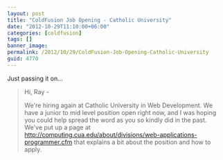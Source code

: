 ```yaml
---
layout: post
title: "ColdFusion Job Opening - Catholic University"
date: "2012-10-29T11:10:00+06:00"
categories: [coldfusion]
tags: []
banner_image: 
permalink: /2012/10/29/ColdFusion-Job-Opening-Catholic-University
guid: 4770
---
```


Just passing it on...

<blockquote>
Hi, Ray -

We're hiring again at Catholic University in Web Development. We have a junior to mid level position open right now, and I was hoping you could help spread the word as you so kindly did in the past.  We've put up a page at <a href="http://computing.cua.edu/about/divisions/web-applications-programmer.cfm">http://computing.cua.edu/about/divisions/web-applications-programmer.cfm</a> that explains a bit about the position and how to apply.
</blockquote>